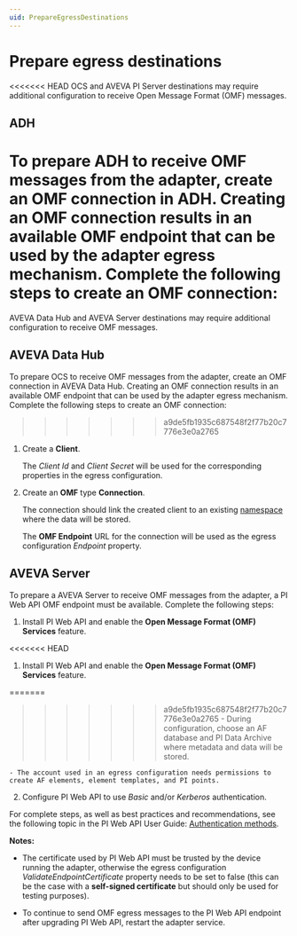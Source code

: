 ```yaml
---
uid: PrepareEgressDestinations
---
```


# Prepare egress destinations

<<<<<<< HEAD
OCS and AVEVA PI Server destinations may require additional configuration to receive Open Message Format (OMF) messages.

## ADH

To prepare ADH to receive OMF messages from the adapter, create an OMF connection in ADH. Creating an OMF connection results in an available OMF endpoint that can be used by the adapter egress mechanism. Complete the following steps to create an OMF connection:
=======
AVEVA Data Hub and AVEVA Server destinations may require additional configuration to receive OMF messages.

## AVEVA Data Hub

To prepare OCS to receive OMF messages from the adapter, create an OMF connection in AVEVA Data Hub. Creating an OMF connection results in an available OMF endpoint that can be used by the adapter egress mechanism. Complete the following steps to create an OMF connection:
>>>>>>> a9de5fb1935c687548f2f77b20c7776e3e0a2765

1. Create a **Client**.

   The *Client Id* and *Client Secret* will be used for the corresponding properties in the egress configuration.

2. Create an **OMF** type **Connection**.

   The connection should link the created client to an existing [namespace](https://docs.osisoft.com/bundle/ocs/page/set-up/namespaces/namespaces-concept.html) where the data will be stored.

   The **OMF Endpoint** URL for the connection will be used as the egress configuration *Endpoint* property.

## AVEVA Server

To prepare a AVEVA Server to receive OMF messages from the adapter, a PI Web API OMF endpoint must be available. Complete the following steps:

1. Install PI Web API and enable the **Open Message Format (OMF) Services** feature.

<<<<<<< HEAD
1. Install PI Web API and enable the **Open Message Format (OMF) Services** feature.
    
=======
>>>>>>> a9de5fb1935c687548f2f77b20c7776e3e0a2765
    - During configuration, choose an AF database and PI Data Archive where metadata and data will be stored.

    - The account used in an egress configuration needs permissions to create AF elements, element templates, and PI points.

2. Configure PI Web API to use *Basic* and/or *Kerberos* authentication.

 For complete steps, as well as best practices and recommendations, see the following topic in the PI Web API User Guide: [Authentication methods](https://docs.osisoft.com/bundle/pi-web-api/page/authentication-methods.html).

**Notes:**

- The certificate used by PI Web API must be trusted by the device running the adapter, otherwise the egress configuration *ValidateEndpointCertificate* property needs to be set to false (this can be the case with a **self-signed certificate** but should only be used for testing purposes).

- To continue to send OMF egress messages to the PI Web API endpoint after upgrading PI Web API, restart the adapter service.
